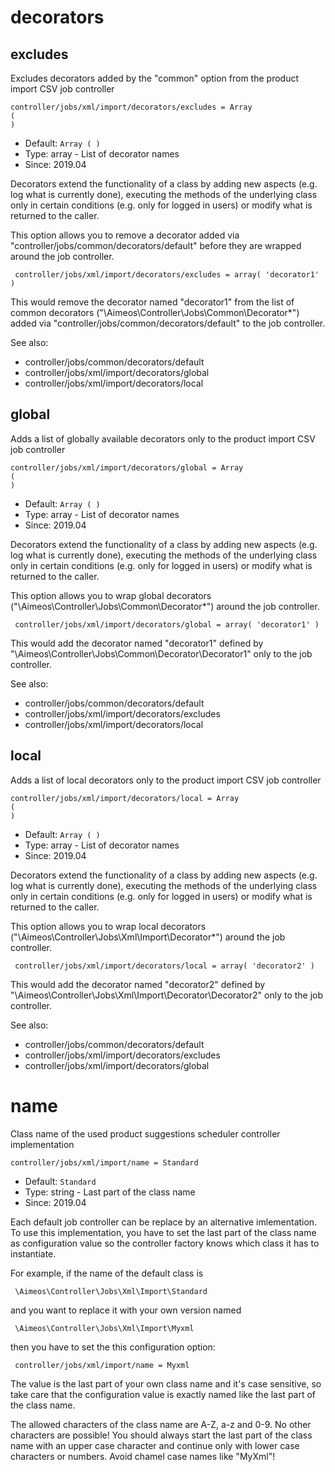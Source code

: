 
# decorators
## excludes

Excludes decorators added by the "common" option from the product import CSV job controller

```
controller/jobs/xml/import/decorators/excludes = Array
(
)
```

* Default: `Array
(
)
`
* Type: array - List of decorator names
* Since: 2019.04

Decorators extend the functionality of a class by adding new aspects
(e.g. log what is currently done), executing the methods of the underlying
class only in certain conditions (e.g. only for logged in users) or
modify what is returned to the caller.

This option allows you to remove a decorator added via
"controller/jobs/common/decorators/default" before they are wrapped
around the job controller.

```
 controller/jobs/xml/import/decorators/excludes = array( 'decorator1' )
```

This would remove the decorator named "decorator1" from the list of
common decorators ("\Aimeos\Controller\Jobs\Common\Decorator\*") added via
"controller/jobs/common/decorators/default" to the job controller.

See also:

* controller/jobs/common/decorators/default
* controller/jobs/xml/import/decorators/global
* controller/jobs/xml/import/decorators/local

## global

Adds a list of globally available decorators only to the product import CSV job controller

```
controller/jobs/xml/import/decorators/global = Array
(
)
```

* Default: `Array
(
)
`
* Type: array - List of decorator names
* Since: 2019.04

Decorators extend the functionality of a class by adding new aspects
(e.g. log what is currently done), executing the methods of the underlying
class only in certain conditions (e.g. only for logged in users) or
modify what is returned to the caller.

This option allows you to wrap global decorators
("\Aimeos\Controller\Jobs\Common\Decorator\*") around the job controller.

```
 controller/jobs/xml/import/decorators/global = array( 'decorator1' )
```

This would add the decorator named "decorator1" defined by
"\Aimeos\Controller\Jobs\Common\Decorator\Decorator1" only to the job controller.

See also:

* controller/jobs/common/decorators/default
* controller/jobs/xml/import/decorators/excludes
* controller/jobs/xml/import/decorators/local

## local

Adds a list of local decorators only to the product import CSV job controller

```
controller/jobs/xml/import/decorators/local = Array
(
)
```

* Default: `Array
(
)
`
* Type: array - List of decorator names
* Since: 2019.04

Decorators extend the functionality of a class by adding new aspects
(e.g. log what is currently done), executing the methods of the underlying
class only in certain conditions (e.g. only for logged in users) or
modify what is returned to the caller.

This option allows you to wrap local decorators
("\Aimeos\Controller\Jobs\Xml\Import\Decorator\*") around the job
controller.

```
 controller/jobs/xml/import/decorators/local = array( 'decorator2' )
```

This would add the decorator named "decorator2" defined by
"\Aimeos\Controller\Jobs\Xml\Import\Decorator\Decorator2"
only to the job controller.

See also:

* controller/jobs/common/decorators/default
* controller/jobs/xml/import/decorators/excludes
* controller/jobs/xml/import/decorators/global

# name

Class name of the used product suggestions scheduler controller implementation

```
controller/jobs/xml/import/name = Standard
```

* Default: `Standard`
* Type: string - Last part of the class name
* Since: 2019.04

Each default job controller can be replace by an alternative imlementation.
To use this implementation, you have to set the last part of the class
name as configuration value so the controller factory knows which class it
has to instantiate.

For example, if the name of the default class is

```
 \Aimeos\Controller\Jobs\Xml\Import\Standard
```

and you want to replace it with your own version named

```
 \Aimeos\Controller\Jobs\Xml\Import\Myxml
```

then you have to set the this configuration option:

```
 controller/jobs/xml/import/name = Myxml
```

The value is the last part of your own class name and it's case sensitive,
so take care that the configuration value is exactly named like the last
part of the class name.

The allowed characters of the class name are A-Z, a-z and 0-9. No other
characters are possible! You should always start the last part of the class
name with an upper case character and continue only with lower case characters
or numbers. Avoid chamel case names like "MyXml"!
